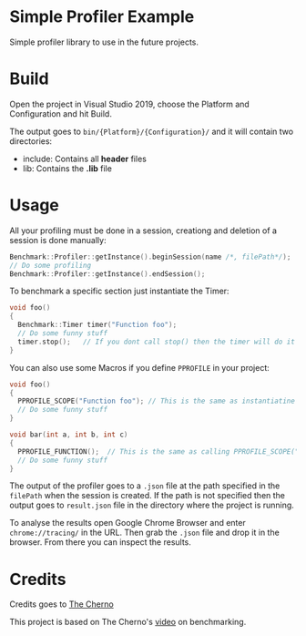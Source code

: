 # Simple Profiler Example
Simple profiler library to use in the future projects.

# Build
Open the project in Visual Studio 2019, choose the Platform and Configuration and hit Build.

The output goes to `bin/{Platform}/{Configuration}/` and it will contain two directories:
- include\: Contains all __header__ files
- lib\: Contains the __.lib__ file

# Usage
All your profiling must be done in a session, creationg and deletion of a session is done manually:
```c++
Benchmark::Profiler::getInstance().beginSession(name /*, filePath*/);
// Do some profiling
Benchmark::Profiler::getInstance().endSession();
```
To benchmark a specific section just instantiate the Timer:
```c++
void foo()
{
  Benchmark::Timer timer("Function foo");
  // Do some funny stuff
  timer.stop();   // If you dont call stop() then the timer will do it for you at the end if its lifetime
}
```
You can also use some Macros if you define `PPROFILE` in your project:
```c++
void foo()
{
  PPROFILE_SCOPE("Function foo"); // This is the same as instantiatine Benchmark::Timer and let it call stop() at the end if its lifetime
  // Do some funny stuff
}

void bar(int a, int b, int c)
{
  PPROFILE_FUNCTION();  // This is the same as calling PPROFILE_SCOPE("void bar(int a, int b, int c)")
  // Do some funny stuff
}
```
The output of the profiler goes to a `.json` file at the path specified in the `filePath` when the session is created. If the path is not specified then the output goes to `result.json` file in the directory where the project is running.

To analyse the results open Google Chrome Browser and enter `chrome://tracing/` in the URL. Then grab the `.json` file and drop it in the browser. From there you can inspect the results. 
# Credits
Credits goes to [The Cherno](https://www.youtube.com/channel/UCQ-W1KE9EYfdxhL6S4twUNw)

This project is based on The Cherno's [video](https://www.youtube.com/watch?v=xlAH4dbMVnU) on benchmarking.
